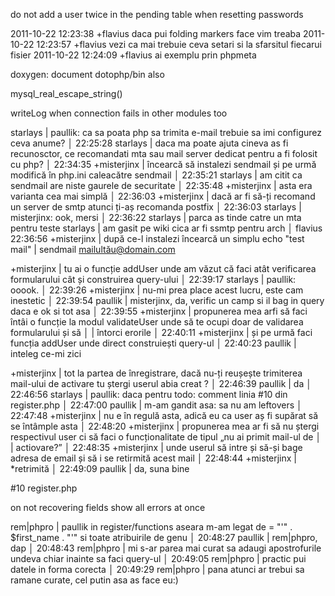 do not add a user twice in the pending table when resetting passwords

2011-10-22 12:23:38	+flavius	daca pui folding markers face vim treaba
2011-10-22 12:23:57	+flavius	vezi ca mai trebuie ceva setari si la sfarsitul fiecarui fisier
2011-10-22 12:24:09	+flavius	ai exemplu prin phpmeta

doxygen: document dotophp/bin also

mysql_real_escape_string()

writeLog when connection fails in other modules too

 starlays | paullik: ca sa poata php sa trimita e-mail trebuie sa imi configurez ceva anume?                                          │
22:25:28    starlays | daca ma poate ajuta cineva as fi recunosctor, ce recomandati mta sau mail server dedicat pentru a fi folosit cu php?      │
22:34:35 +misterjinx | încearcă să instalezi sendmail și pe urmă modifică în php.ini caleacătre sendmail                                         │
22:35:21    starlays | am citit ca sendmail are niste gaurele de securitate                                                                      │
22:35:48 +misterjinx | asta era varianta cea mai simplă                                                                                          │
22:36:03 +misterjinx | dacă ar fi să-ți recomand un server de smtp atunci ți-aș recomanda postfix                                                │
22:36:03    starlays | misterjinx: ook, mersi                                                                                                    │
22:36:22    starlays | parca as tinde catre un mta pentru teste
starlays | am gasit pe wiki cica ar fi ssmtp pentru arch                                                                             │ flavius  
22:36:56 +misterjinx | după ce-l instalezi încearcă un simplu echo "test mail" | sendmail mailultău@domain.com

+misterjinx | tu ai o funcție addUser unde am văzut că faci atât verificarea formularului cât și construirea query-ului                 │
22:39:17    starlays | paullik: ooook.                                                                                                           │
22:39:26 +misterjinx | nu-mi prea place acest lucru, este cam inestetic                                                                          │
22:39:54     paullik | misterjinx, da, verific un camp si il bag in query daca e ok si tot asa                                                   │
22:39:55 +misterjinx | propunerea mea arfi să faci întâi o funcție la modul validateUser unde să te ocupi doar de validarea formularului și să   │
                     | întorci erorile                                                                                                           │
22:40:11 +misterjinx | și pe urmă faci funcția addUser unde direct construiești query-ul                                                         │
22:40:23     paullik | inteleg ce-mi zici

 +misterjinx | tot la partea de înregistrare, dacă nu-ți reușește trimiterea mail-ului de activare tu ștergi userul abia creat  ?        │
22:46:39     paullik | da                                                                                                                        │
22:46:56    starlays | paullik: daca pentru todo: comment linia #10 din register.php                                                             │
22:47:00     paullik | m-am gandit asa: sa nu am leftovers                                                                                       │
22:47:48 +misterjinx | nu e în regulă asta, adică eu ca user aș fi supărat să se întâmple asta                                                   │
22:48:20 +misterjinx | propunerea mea ar fi să nu ștergi respectivul user ci să faci o funcționalitate de tipul „nu ai primit mail-ul de         │
                     | actiovare?”                                                                                                               │
22:48:35 +misterjinx | unde userul să intre și să-și bage adresa de email și să i se retirmită acest mail                                        │
22:48:44 +misterjinx | *retrimită                                                                                                                │
22:49:09     paullik | da, suna bine

#10 register.php

on not recovering fields show all errors at once

rem|phpro | paullik in register/functions aseara m-am legat de  = "'" . $first_name . "'" si toate atribuirile de genu                │
20:48:27     paullik | rem|phpro, dap                                                                                                            │
20:48:43   rem|phpro | mi s-ar parea mai curat sa adaugi apostrofurile undeva chiar inainte sa faci query-ul                                     │
20:49:05   rem|phpro | practic pui datele in forma corecta                                                                                       │
20:49:29   rem|phpro | pana atunci ar trebui sa ramane curate, cel putin asa as face eu:)
